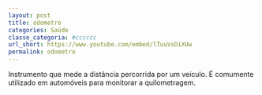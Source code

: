 ```yaml
---
layout: post
title: odometro
categories: Saúde
classe_categoria: #cccccc
url_short: https://www.youtube.com/embed/lTuuVsDiXUw
permalink: odometro
---
```

Instrumento que mede a distância percorrida por um veículo. É comumente utilizado em automóveis para monitorar a quilometragem.
